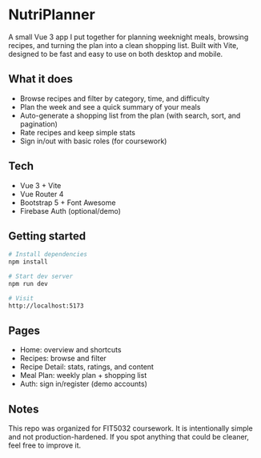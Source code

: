 # NutriPlanner

A small Vue 3 app I put together for planning weeknight meals, browsing recipes, and turning the plan into a clean shopping list. Built with Vite, designed to be fast and easy to use on both desktop and mobile.

## What it does

- Browse recipes and filter by category, time, and difficulty
- Plan the week and see a quick summary of your meals
- Auto-generate a shopping list from the plan (with search, sort, and pagination)
- Rate recipes and keep simple stats
- Sign in/out with basic roles (for coursework)

## Tech

- Vue 3 + Vite
- Vue Router 4
- Bootstrap 5 + Font Awesome
- Firebase Auth (optional/demo)

## Getting started

```bash
# Install dependencies
npm install

# Start dev server
npm run dev

# Visit
http://localhost:5173
```

## Pages

- Home: overview and shortcuts
- Recipes: browse and filter
- Recipe Detail: stats, ratings, and content
- Meal Plan: weekly plan + shopping list
- Auth: sign in/register (demo accounts)

## Notes

This repo was organized for FIT5032 coursework. It is intentionally simple and not production-hardened. If you spot anything that could be cleaner, feel free to improve it.